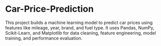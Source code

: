 # Car-Price-Prediction
This project builds a machine learning model to predict car prices using features like mileage, year, brand, and fuel type. It uses Pandas, NumPy, Scikit-Learn, and Matplotlib for data cleaning, feature engineering, model training, and performance evaluation.
